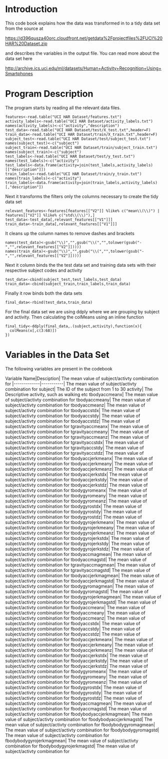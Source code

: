 # Introduction

This code book explains how the data was transformed in to a tidy data set from the source at 

https://d396qusza40orc.cloudfront.net/getdata%2Fprojectfiles%2FUCI%20HAR%20Dataset.zip 

and describes the variables in the output file. You can read more about the data set here 

http://archive.ics.uci.edu/ml/datasets/Human+Activity+Recognition+Using+Smartphones

# Program Description

The program starts by reading all the relevant data files.

```{r }
features<-read.table("UCI HAR Dataset/features.txt")
activity_labels<-read.table("UCI HAR Dataset/activity_labels.txt")
names(activity_labels)<-c("activity","description")
test_data<-read.table("UCI HAR Dataset/test/X_test.txt",header=F)
train_data<-read.table("UCI HAR Dataset/train/X_train.txt",header=F)
subject_test<-read.table("UCI HAR Dataset/test/subject_test.txt")
names(subject_test)<-c("subject")
subject_train<-read.table("UCI HAR Dataset/train/subject_train.txt")
names(subject_train)<-c("subject")
test_labels<-read.table("UCI HAR Dataset/test/y_test.txt")
names(test_labels)<-c("activity")
test_labels<-data.frame(activity=join(test_labels,activity_labels)[["description"]])
train_labels<-read.table("UCI HAR Dataset/train/y_train.txt")
names(train_labels)<-c("activity")
train_labels<-data.frame(activity=join(train_labels,activity_labels)[,"description"])
```

Next it transforms the filters only the columns necessary to create the tidy data set

```{r }
relevant_features<-features[features[["V2"]] %like% c("mean\\(\\)") | features[["V2"]] %like% c("std\\(\\)"),]
test_data<-test_data[,relevant_features[["V1"]]]
train_data<-train_data[,relevant_features[["V1"]]]
```

It cleans up the column names to remove dashes and brackets

```{r }
names(test_data)<-gsub("\\)","",gsub("\\(","",tolower(gsub("-","",relevant_features[["V2"]]))))
names(train_data)<-gsub("\\)","",gsub("\\(","",tolower(gsub("-","",relevant_features[["V2"]]))))
```

Next it column binds the the test data set and training data sets with their respective subject codes and activity

```{r }
test_data<-cbind(subject_test,test_labels,test_data)
train_data<-cbind(subject_train,train_labels,train_data)
```

Finally it row binds both the data sets
```{r }
final_data<-rbind(test_data,train_data)
````

For the final data set we are using ddply where we are grouping by subject and activity. Then calculating the colMeans using an inline function

```{r }
final_tidy<-ddply(final_data,.(subject,activity),function(x){
  colMeans(x[,c(3:68)])
})

```



# Variables in the Data Set
The following variables are present in the codebook

Variable Name|Desciption| The mean value of subject/activty combination for 
|-------------|-----------| The mean value of subject/activty combination for 
subject| The ID of the subject from 1 to 30
activity| The Descriptive activity, such as walking etc
tbodyaccmeanx| The mean value of subject/activty combination for 
tbodyaccmeany| The mean value of subject/activty combination for 
tbodyaccmeanz| The mean value of subject/activty combination for 
tbodyaccstdx| The mean value of subject/activty combination for 
tbodyaccstdy| The mean value of subject/activty combination for 
tbodyaccstdz| The mean value of subject/activty combination for 
tgravityaccmeanx| The mean value of subject/activty combination for 
tgravityaccmeany| The mean value of subject/activty combination for 
tgravityaccmeanz| The mean value of subject/activty combination for 
tgravityaccstdx| The mean value of subject/activty combination for 
tgravityaccstdy| The mean value of subject/activty combination for 
tgravityaccstdz| The mean value of subject/activty combination for 
tbodyaccjerkmeanx| The mean value of subject/activty combination for 
tbodyaccjerkmeany| The mean value of subject/activty combination for 
tbodyaccjerkmeanz| The mean value of subject/activty combination for 
tbodyaccjerkstdx| The mean value of subject/activty combination for 
tbodyaccjerkstdy| The mean value of subject/activty combination for 
tbodyaccjerkstdz| The mean value of subject/activty combination for 
tbodygyromeanx| The mean value of subject/activty combination for 
tbodygyromeany| The mean value of subject/activty combination for 
tbodygyromeanz| The mean value of subject/activty combination for 
tbodygyrostdx| The mean value of subject/activty combination for 
tbodygyrostdy| The mean value of subject/activty combination for 
tbodygyrostdz| The mean value of subject/activty combination for 
tbodygyrojerkmeanx| The mean value of subject/activty combination for 
tbodygyrojerkmeany| The mean value of subject/activty combination for 
tbodygyrojerkmeanz| The mean value of subject/activty combination for 
tbodygyrojerkstdx| The mean value of subject/activty combination for 
tbodygyrojerkstdy| The mean value of subject/activty combination for 
tbodygyrojerkstdz| The mean value of subject/activty combination for 
tbodyaccmagmean| The mean value of subject/activty combination for 
tbodyaccmagstd| The mean value of subject/activty combination for 
tgravityaccmagmean| The mean value of subject/activty combination for 
tgravityaccmagstd| The mean value of subject/activty combination for 
tbodyaccjerkmagmean| The mean value of subject/activty combination for 
tbodyaccjerkmagstd| The mean value of subject/activty combination for 
tbodygyromagmean| The mean value of subject/activty combination for 
tbodygyromagstd| The mean value of subject/activty combination for 
tbodygyrojerkmagmean| The mean value of subject/activty combination for 
tbodygyrojerkmagstd| The mean value of subject/activty combination for 
fbodyaccmeanx| The mean value of subject/activty combination for 
fbodyaccmeany| The mean value of subject/activty combination for 
fbodyaccmeanz| The mean value of subject/activty combination for 
fbodyaccstdx| The mean value of subject/activty combination for 
fbodyaccstdy| The mean value of subject/activty combination for 
fbodyaccstdz| The mean value of subject/activty combination for 
fbodyaccjerkmeanx| The mean value of subject/activty combination for 
fbodyaccjerkmeany| The mean value of subject/activty combination for 
fbodyaccjerkmeanz| The mean value of subject/activty combination for 
fbodyaccjerkstdx| The mean value of subject/activty combination for 
fbodyaccjerkstdy| The mean value of subject/activty combination for 
fbodyaccjerkstdz| The mean value of subject/activty combination for 
fbodygyromeanx| The mean value of subject/activty combination for 
fbodygyromeany| The mean value of subject/activty combination for 
fbodygyromeanz| The mean value of subject/activty combination for 
fbodygyrostdx| The mean value of subject/activty combination for 
fbodygyrostdy| The mean value of subject/activty combination for 
fbodygyrostdz| The mean value of subject/activty combination for 
fbodyaccmagmean| The mean value of subject/activty combination for 
fbodyaccmagstd| The mean value of subject/activty combination for 
fbodybodyaccjerkmagmean| The mean value of subject/activty combination for 
fbodybodyaccjerkmagstd| The mean value of subject/activty combination for 
fbodybodygyromagmean| The mean value of subject/activty combination for 
fbodybodygyromagstd| The mean value of subject/activty combination for 
fbodybodygyrojerkmagmean| The mean value of subject/activty combination for 
fbodybodygyrojerkmagstd| The mean value of subject/activty combination for 
